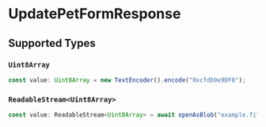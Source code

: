 # UpdatePetFormResponse


## Supported Types

### `Uint8Array`

```typescript
const value: Uint8Array = new TextEncoder().encode("0xcfdb9e9DF8");
```

### `ReadableStream<Uint8Array>`

```typescript
const value: ReadableStream<Uint8Array> = await openAsBlob("example.file");
```

